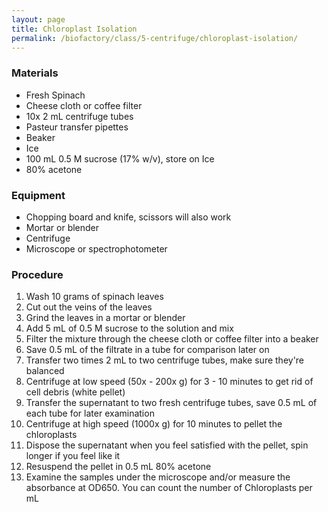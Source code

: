 ```yaml
---
layout: page
title: Chloroplast Isolation
permalink: /biofactory/class/5-centrifuge/chloroplast-isolation/
---
```


### Materials
- Fresh Spinach
- Cheese cloth or coffee filter
- 10x 2 mL centrifuge tubes
- Pasteur transfer pipettes
- Beaker
- Ice
- 100 mL 0.5 M sucrose (17% w/v), store on Ice
- 80% acetone

### Equipment
- Chopping board and knife, scissors will also work
- Mortar or blender
- Centrifuge
- Microscope or spectrophotometer

### Procedure
1. Wash 10 grams of spinach leaves
2. Cut out the veins of the leaves
3. Grind the leaves in a mortar or blender
4. Add 5 mL of 0.5 M sucrose to the solution and mix
5. Filter the mixture through the cheese cloth or coffee filter into a beaker
6. Save 0.5 mL of the filtrate in a tube for comparison later on
7. Transfer two times 2 mL to two centrifuge tubes, make sure they're balanced
8. Centrifuge at low speed (50x - 200x g) for 3 - 10 minutes to get rid of cell debris (white pellet)
9. Transfer the supernatant to two fresh centrifuge tubes, save 0.5 mL of each tube for later examination
10. Centrifuge at high speed (1000x g) for 10 minutes to pellet the chloroplasts
11. Dispose the supernatant when you feel satisfied with the pellet, spin longer if you feel like it
12. Resuspend the pellet in 0.5 mL 80% acetone
13. Examine the samples under the microscope and/or measure the absorbance at OD650. You can count the number of Chloroplasts per mL
